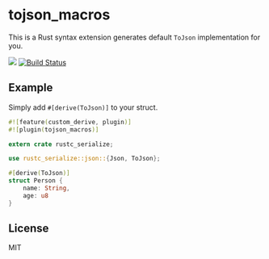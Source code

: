 # tojson_macros

This is a Rust syntax extension generates default `ToJson`
implementation for you.

[![](http://meritbadge.herokuapp.com/tojson_macros)](https://crates.io/crates/tojson_macros)
[![Build Status](https://travis-ci.org/sunng87/tojson_macros.svg?branch=master)](https://travis-ci.org/sunng87/tojson_macros)

## Example

Simply add `#[derive(ToJson)]` to your struct.

```rust
#![feature(custom_derive, plugin)]
#![plugin(tojson_macros)]

extern crate rustc_serialize;

use rustc_serialize::json::{Json, ToJson};

#[derive(ToJson)]
struct Person {
    name: String,
    age: u8
}
```

## License

MIT
